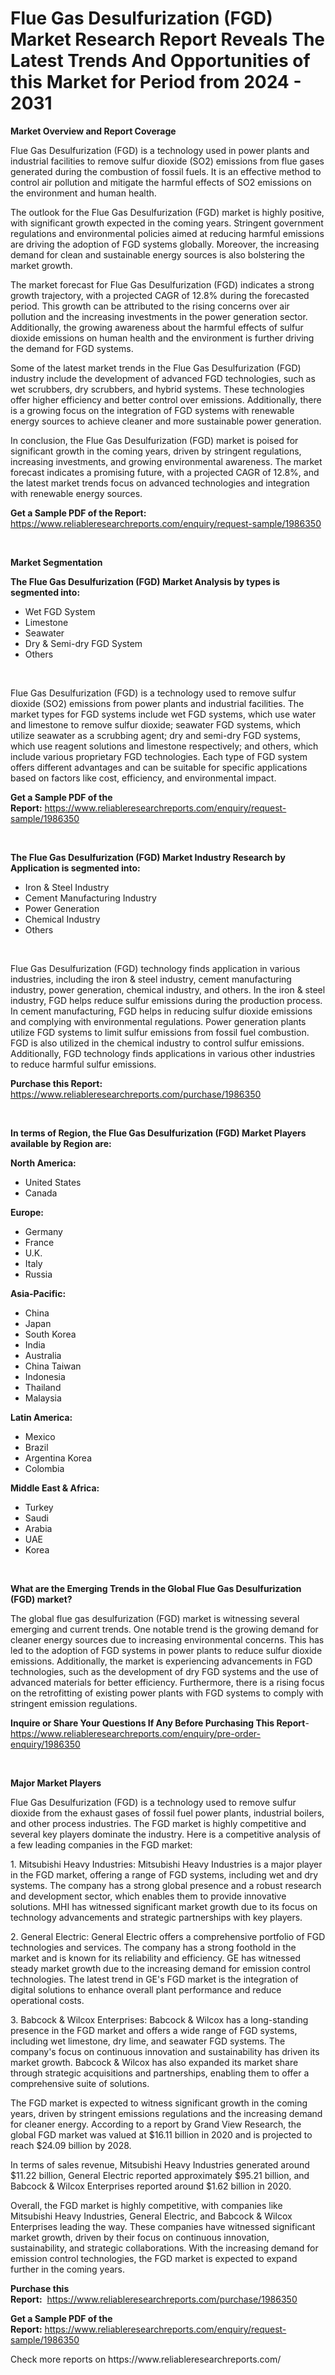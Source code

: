 <p><h1>Flue Gas Desulfurization (FGD) Market Research Report Reveals The Latest Trends And Opportunities of this Market for Period from 2024 - 2031</h1></p><p><strong>Market Overview and Report Coverage</strong></p>
<p><p>Flue Gas Desulfurization (FGD) is a technology used in power plants and industrial facilities to remove sulfur dioxide (SO2) emissions from flue gases generated during the combustion of fossil fuels. It is an effective method to control air pollution and mitigate the harmful effects of SO2 emissions on the environment and human health.</p><p>The outlook for the Flue Gas Desulfurization (FGD) market is highly positive, with significant growth expected in the coming years. Stringent government regulations and environmental policies aimed at reducing harmful emissions are driving the adoption of FGD systems globally. Moreover, the increasing demand for clean and sustainable energy sources is also bolstering the market growth.</p><p>The market forecast for Flue Gas Desulfurization (FGD) indicates a strong growth trajectory, with a projected CAGR of 12.8% during the forecasted period. This growth can be attributed to the rising concerns over air pollution and the increasing investments in the power generation sector. Additionally, the growing awareness about the harmful effects of sulfur dioxide emissions on human health and the environment is further driving the demand for FGD systems.</p><p>Some of the latest market trends in the Flue Gas Desulfurization (FGD) industry include the development of advanced FGD technologies, such as wet scrubbers, dry scrubbers, and hybrid systems. These technologies offer higher efficiency and better control over emissions. Additionally, there is a growing focus on the integration of FGD systems with renewable energy sources to achieve cleaner and more sustainable power generation.</p><p>In conclusion, the Flue Gas Desulfurization (FGD) market is poised for significant growth in the coming years, driven by stringent regulations, increasing investments, and growing environmental awareness. The market forecast indicates a promising future, with a projected CAGR of 12.8%, and the latest market trends focus on advanced technologies and integration with renewable energy sources.</p></p>
<p><strong>Get a Sample PDF of the Report:</strong> <a href="https://www.reliableresearchreports.com/enquiry/request-sample/1986350">https://www.reliableresearchreports.com/enquiry/request-sample/1986350</a></p>
<p>&nbsp;</p>
<p><strong>Market Segmentation</strong></p>
<p><strong>The Flue Gas Desulfurization (FGD) Market Analysis by types is segmented into:</strong></p>
<p><ul><li>Wet FGD System</li><li>Limestone</li><li>Seawater</li><li>Dry & Semi-dry FGD System</li><li>Others</li></ul></p>
<p>&nbsp;</p>
<p><p>Flue Gas Desulfurization (FGD) is a technology used to remove sulfur dioxide (SO2) emissions from power plants and industrial facilities. The market types for FGD systems include wet FGD systems, which use water and limestone to remove sulfur dioxide; seawater FGD systems, which utilize seawater as a scrubbing agent; dry and semi-dry FGD systems, which use reagent solutions and limestone respectively; and others, which include various proprietary FGD technologies. Each type of FGD system offers different advantages and can be suitable for specific applications based on factors like cost, efficiency, and environmental impact.</p></p>
<p><strong>Get a Sample PDF of the Report:</strong>&nbsp;<a href="https://www.reliableresearchreports.com/enquiry/request-sample/1986350">https://www.reliableresearchreports.com/enquiry/request-sample/1986350</a></p>
<p>&nbsp;</p>
<p><strong>The Flue Gas Desulfurization (FGD) Market Industry Research by Application is segmented into:</strong></p>
<p><ul><li>Iron & Steel Industry</li><li>Cement Manufacturing Industry</li><li>Power Generation</li><li>Chemical Industry</li><li>Others</li></ul></p>
<p>&nbsp;</p>
<p><p>Flue Gas Desulfurization (FGD) technology finds application in various industries, including the iron & steel industry, cement manufacturing industry, power generation, chemical industry, and others. In the iron & steel industry, FGD helps reduce sulfur emissions during the production process. In cement manufacturing, FGD helps in reducing sulfur dioxide emissions and complying with environmental regulations. Power generation plants utilize FGD systems to limit sulfur emissions from fossil fuel combustion. FGD is also utilized in the chemical industry to control sulfur emissions. Additionally, FGD technology finds applications in various other industries to reduce harmful sulfur emissions.</p></p>
<p><strong>Purchase this Report:</strong>&nbsp; <a href="https://www.reliableresearchreports.com/purchase/1986350">https://www.reliableresearchreports.com/purchase/1986350</a></p>
<p>&nbsp;</p>
<p><strong>In terms of Region, the Flue Gas Desulfurization (FGD) Market Players available by Region are:</strong></p>
<p>
    <p> <strong> North America: </strong>
        <ul>
            <li>United States</li>
            <li>Canada</li>
        </ul>
        </p> 
    <p> <strong> Europe: </strong>
        <ul>
            <li>Germany</li>
            <li>France</li>
            <li>U.K.</li>
            <li>Italy</li>
            <li>Russia</li>
        </ul>
        </p> 
    <p> <strong> Asia-Pacific: </strong>
        <ul>
            <li>China</li>
            <li>Japan</li>
            <li>South Korea</li>
            <li>India</li>
            <li>Australia</li>
            <li>China Taiwan</li>
            <li>Indonesia</li>
            <li>Thailand</li>
            <li>Malaysia</li>
        </ul>
        </p> 
    <p> <strong> Latin America: </strong>
        <ul>
            <li>Mexico</li>
            <li>Brazil</li>
            <li>Argentina Korea</li>
            <li>Colombia</li>
        </ul>
        </p> 
    <p> <strong> Middle East & Africa: </strong>
        <ul>
            <li>Turkey</li>
            <li>Saudi</li>
            <li>Arabia</li>
            <li>UAE</li>
            <li>Korea</li>
        </ul>
    </p>
    </p>
<p>&nbsp;</p>
<p><strong>What are the Emerging Trends in the Global Flue Gas Desulfurization (FGD) market?</strong></p>
<p><p>The global flue gas desulfurization (FGD) market is witnessing several emerging and current trends. One notable trend is the growing demand for cleaner energy sources due to increasing environmental concerns. This has led to the adoption of FGD systems in power plants to reduce sulfur dioxide emissions. Additionally, the market is experiencing advancements in FGD technologies, such as the development of dry FGD systems and the use of advanced materials for better efficiency. Furthermore, there is a rising focus on the retrofitting of existing power plants with FGD systems to comply with stringent emission regulations.</p></p>
<p><strong>Inquire or Share Your Questions If Any Before Purchasing This Report</strong>- <a href="https://www.reliableresearchreports.com/enquiry/pre-order-enquiry/1986350">https://www.reliableresearchreports.com/enquiry/pre-order-enquiry/1986350</a></p>
<p>&nbsp;</p>
<p><strong>Major Market Players</strong></p>
<p><p>Flue Gas Desulfurization (FGD) is a technology used to remove sulfur dioxide from the exhaust gases of fossil fuel power plants, industrial boilers, and other process industries. The FGD market is highly competitive and several key players dominate the industry. Here is a competitive analysis of a few leading companies in the FGD market:</p><p>1. Mitsubishi Heavy Industries: Mitsubishi Heavy Industries is a major player in the FGD market, offering a range of FGD systems, including wet and dry systems. The company has a strong global presence and a robust research and development sector, which enables them to provide innovative solutions. MHI has witnessed significant market growth due to its focus on technology advancements and strategic partnerships with key players.</p><p>2. General Electric: General Electric offers a comprehensive portfolio of FGD technologies and services. The company has a strong foothold in the market and is known for its reliability and efficiency. GE has witnessed steady market growth due to the increasing demand for emission control technologies. The latest trend in GE's FGD market is the integration of digital solutions to enhance overall plant performance and reduce operational costs.</p><p>3. Babcock & Wilcox Enterprises: Babcock & Wilcox has a long-standing presence in the FGD market and offers a wide range of FGD systems, including wet limestone, dry lime, and seawater FGD systems. The company's focus on continuous innovation and sustainability has driven its market growth. Babcock & Wilcox has also expanded its market share through strategic acquisitions and partnerships, enabling them to offer a comprehensive suite of solutions.</p><p>The FGD market is expected to witness significant growth in the coming years, driven by stringent emissions regulations and the increasing demand for cleaner energy. According to a report by Grand View Research, the global FGD market was valued at $16.11 billion in 2020 and is projected to reach $24.09 billion by 2028.</p><p>In terms of sales revenue, Mitsubishi Heavy Industries generated around $11.22 billion, General Electric reported approximately $95.21 billion, and Babcock & Wilcox Enterprises reported around $1.62 billion in 2020.</p><p>Overall, the FGD market is highly competitive, with companies like Mitsubishi Heavy Industries, General Electric, and Babcock & Wilcox Enterprises leading the way. These companies have witnessed significant market growth, driven by their focus on continuous innovation, sustainability, and strategic collaborations. With the increasing demand for emission control technologies, the FGD market is expected to expand further in the coming years.</p></p>
<p><strong>Purchase this Report:</strong>&nbsp;&nbsp;<a href="https://www.reliableresearchreports.com/purchase/1986350">https://www.reliableresearchreports.com/purchase/1986350</a></p>
<p></p>
<p><strong>Get a Sample PDF of the Report:</strong>&nbsp;<a href="https://www.reliableresearchreports.com/enquiry/request-sample/1986350">https://www.reliableresearchreports.com/enquiry/request-sample/1986350</a></p>
<p>Check more reports on https://www.reliableresearchreports.com/</p>